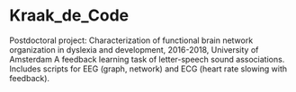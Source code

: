 # Kraak_de_Code
Postdoctoral project: Characterization of functional brain network organization in dyslexia and development, 2016-2018, University of Amsterdam
A feedback learning task of letter-speech sound associations. Includes scripts for EEG (graph, network) and ECG (heart rate slowing with feedback). 

